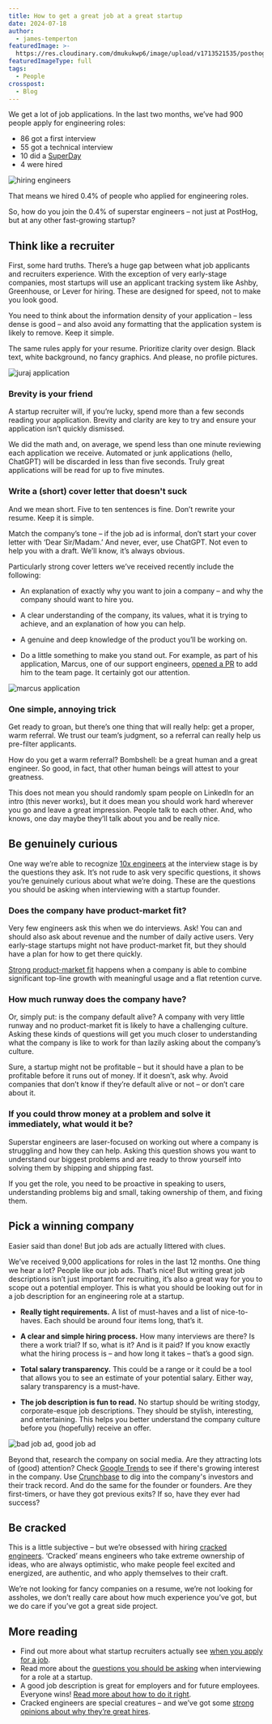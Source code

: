 ```yaml
---
title: How to get a great job at a great startup
date: 2024-07-18
author:
  - james-temperton
featuredImage: >-
  https://res.cloudinary.com/dmukukwp6/image/upload/v1713521535/posthog.com/contents/blog/evolution-of-founders.jpg
featuredImageType: full
tags:
  - People
crosspost:
  - Blog
---
```


We get a lot of job applications. In the last two months, we’ve had 900 people apply for engineering roles:

* 86 got a first interview
* 55 got a technical interview
* 10 did a [SuperDay](https://posthog.com/handbook/people/hiring-process#4-posthog-superday) 
* 4 were hired 

![hiring engineers](https://res.cloudinary.com/dmukukwp6/image/upload/hiring_hogs_e172cf51da.png)

That means we hired 0.4% of people who applied for engineering roles.

So, how do you join the 0.4% of superstar engineers – not just at PostHog, but at any other fast-growing startup?

## Think like a recruiter 

First, some hard truths. There’s a huge gap between what job applicants and recruiters experience. With the exception of very early-stage companies, most startups will use an applicant tracking system like Ashby, Greenhouse, or Lever for hiring. These are designed for speed, not to make you look good. 

You need to think about the information density of your application – less dense is good – and also avoid any formatting that the application system is likely to remove. Keep it simple.

The same rules apply for your resume. Prioritize clarity over design. Black text, white background, no fancy graphics. And please, no profile pictures.

![juraj application](https://res.cloudinary.com/dmukukwp6/image/upload/coverletters_9d4dbdb02e.png)

### Brevity is your friend

A startup recruiter will, if you’re lucky, spend more than a few seconds reading your application. Brevity and clarity are key to try and ensure your application isn’t quickly dismissed.

We did the math and, on average, we spend less than one minute reviewing each application we receive. Automated or junk applications (hello, ChatGPT) will be discarded in less than five seconds. Truly great applications will be read for up to five minutes.

### Write a (short) cover letter that doesn't suck

And we mean short. Five to ten sentences is fine. Don’t rewrite your resume. Keep it is simple.

Match the company’s tone – if the job ad is informal, don’t start your cover letter with ‘Dear Sir/Madam.’ And never, ever, use ChatGPT. Not even to help you with a draft. We’ll know, it’s always obvious.

Particularly strong cover letters we’ve received recently include the following:

* An explanation of exactly why you want to join a company – and why the company should want to hire you.

* A clear understanding of the company, its values, what it is trying to achieve, and an explanation of how you can help.

* A genuine and deep knowledge of the product you’ll be working on.
* Do a little something to make you stand out. For example, as part of his application, Marcus, one of our support engineers, [opened a PR](https://github.com/PostHog/posthog.com/pull/4922) to add him to the team page. It certainly got our attention.

![marcus application](https://res.cloudinary.com/dmukukwp6/image/upload/marcushof_2dbd558b21.png)

### One simple, annoying trick

Get ready to groan, but there’s one thing that will really help: get a proper, warm referral. We trust our team’s judgment, so a referral can really help us pre-filter applicants.

How do you get a warm referral? Bombshell: be a great human and a great engineer. So good, in fact, that other human beings will attest to your greatness. 

This does not mean you should randomly spam people on LinkedIn for an intro (this never works), but it does mean you should work hard wherever you go and leave a great impression. People talk to each other. And, who knows, one day maybe they’ll talk about you and be really nice.

## Be genuinely curious

One way we’re able to recognize [10x engineers](https://newsletter.posthog.com/p/beyond-the-10x-engineer) at the interview stage is by the questions they ask. It’s not rude to ask very specific questions, it shows you’re genuinely curious about what we’re doing. These are the questions you should be asking when interviewing with a startup founder.

### Does the company have product-market fit?

Very few engineers ask this when we do interviews. Ask! You can and should also ask about revenue and the number of daily active users. Very early-stage startups might not have product-market fit, but they should have a plan for how to get there quickly.

[Strong product-market fit](https://posthog.com/founders/measure-product-market-fit) happens when a company is able to combine significant top-line growth with meaningful usage and a flat retention curve.

### How much runway does the company have?

Or, simply put: is the company default alive? A company with very little runway and no product-market fit is likely to have a challenging culture. Asking these kinds of questions will get you much closer to understanding what the company is like to work for than lazily asking about the company’s culture.

Sure, a startup might not be profitable – but it should have a plan to be profitable before it runs out of money. If it doesn’t, ask why. Avoid companies that don’t know if they’re default alive or not – or don’t care about it. 

### If you could throw money at a problem and solve it immediately, what would it be?

Superstar engineers are laser-focused on working out where a company is struggling and how they can help. Asking this question shows you want to understand our biggest problems and are ready to throw yourself into solving them by shipping and shipping fast. 

If you get the role, you need to be proactive in speaking to users, understanding problems big and small, taking ownership of them, and fixing them.

## Pick a winning company

Easier said than done! But job ads are actually littered with clues.

We’ve received 9,000 applications for roles in the last 12 months. One thing we hear a lot? People like our job ads. That’s nice! But writing great job descriptions isn’t just important for recruiting, it’s also a great way for you to scope out a potential employer. This is what you should be looking out for in a job description for an engineering role at a startup.

* **Really tight requirements.** A list of must-haves and a list of nice-to-haves. Each should be around four items long, that’s it.

* **A clear and simple hiring process.** How many interviews are there? Is there a work trial? If so, what is it? And is it paid? If you know exactly what the hiring process is – and how long it takes – that’s a good sign.

* **Total salary transparency.** This could be a range or it could be a tool that allows you to see an estimate of your potential salary. Either way, salary transparency is a must-have.

* **The job description is fun to read.** No startup should be writing stodgy, corporate-esque job descriptions. They should be stylish, interesting, and entertaining. This helps you better understand the company culture before you (hopefully) receive an offer.

![bad job ad, good job ad](https://res.cloudinary.com/dmukukwp6/image/upload/good_job_bad_job_6c915824a2.png)

Beyond that, research the company on social media. Are they attracting lots of (good) attention? Check [Google Trends]([url](https://trends.google.com/trends/)) to see if there's growing interest in the company. Use [Crunchbase]([url](https://www.crunchbase.com/)) to dig into the company's investors and their track record. And do the same for the founder or founders. Are they first-timers, or have they got previous exits? If so, have they ever had success?

## Be cracked

This is a little subjective – but we’re obsessed with hiring [cracked engineers](https://posthog.com/founders/cracked-manifesto). ‘Cracked’ means engineers who take extreme ownership of ideas, who are always optimistic, who make people feel excited and energized, are authentic, and who apply themselves to their craft.

We’re not looking for fancy companies on a resume, we’re not looking for assholes, we don’t really care about how much experience you’ve got, but we do care if you’ve got a great side project.

## More reading

* Find out more about what startup recruiters actually see [when you apply for a job](https://posthog.com/founders/what-recruiters-see).
* Read more about the [questions you should be asking](https://posthog.com/founders/what-to-ask-in-interviews) when interviewing for a role at a startup.
* A good job description is great for employers and for future employees. Everyone wins! [Read more about how to do it right](https://posthog.com/founders/write-great-job-ads).
* Cracked engineers are special creatures – and we’ve got some [strong opinions about why they’re great hires](https://posthog.com/founders/cracked-manifesto).
